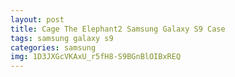 ```yaml
---
layout: post
title: Cage The Elephant2 Samsung Galaxy S9 Case
tags: samsung galaxy s9
categories: samsung
img: 1D3JXGcVKAxU_r5fH8-S9BGnBlOIBxREQ
---
```

